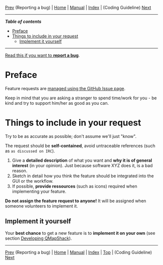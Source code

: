 [Prev](ReportBugs) (Reporting a bug) | [Home](Home) | [Manual](DocMain) | [Index](AxAdvIndex) | (Coding Guideline) [Next](DeveloperCodingGuideline)
- - -

***Table of contents***

* [Preface](#preface)
* [Things to include in your request](#things-to-include-in-your-request)
    * [Implement it yourself](#implement-it-yourself)

* * * * * * * * * *
 
[Read this if you want to **report a bug**](ReportBugs).

# Preface

Feature requests are [managed using the GitHub Issue page](https://github.com/Maproom/qmapshack/issues).

Keep in mind that you are asking a stranger to spend time/work for you - be kind and try to support him/her as good as you can.

# Things to include in your request

Try to be as accurate as possible; don't assume we'll just "know".

The request should be **self-contained**, avoid untraceable references (such as `as discussed on IRC`).

1. Give a **detailed description** of what you want and **why it is of general interest** (in your opinion). Just because software XYZ does it, is a bad reason.
2. Sketch in detail how you think the feature should be integrated into the GUI or the workflow.
3. If possible, **provide ressources** (such as icons) required when implementing your feature.

**Do not assign the feature request to anyone!** It will be assigned when someone volunteers to implement it.


## Implement it yourself

Your **best chance** to get a new feature is to **implement it on your own** (see section [Developing QMapShack](DeveloperCodingGuideline)).

- - -
[Prev](ReportBugs) (Reporting a bug) | [Home](Home) | [Manual](DocMain) | [Index](AxAdvIndex) | [Top](#) | (Coding Guideline) [Next](DeveloperCodingGuideline)
